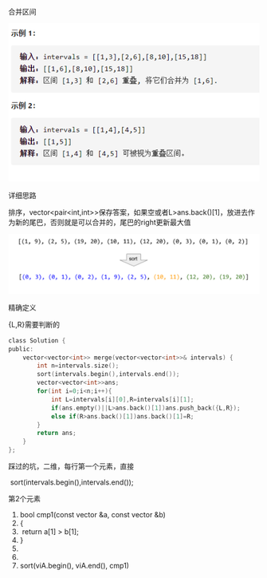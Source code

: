 合并区间

![img](image/1627476772651.png)



详细思路

排序，vector<pair<int,int>>保存答案，如果空或者L>ans.back()[1]，放进去作为新的尾巴，否则就是可以合并的，尾巴的right更新最大值

![img](image/1627476967564.png)

精确定义

{L,R}需要判断的

```c
class Solution {
public:
    vector<vector<int>> merge(vector<vector<int>>& intervals) {
        int n=intervals.size();
        sort(intervals.begin(),intervals.end());
        vector<vector<int>>ans;
        for(int i=0;i<n;i++){
            int L=intervals[i][0],R=intervals[i][1];
            if(ans.empty()||L>ans.back()[1])ans.push_back({L,R});
            else if(R>ans.back()[1])ans.back()[1]=R;
        }
        return ans;
    }
};
```





踩过的坑，二维，每行第一个元素，直接

​    sort(intervals.begin(),intervals.end());

第2个元素

1. bool cmp1(const vector<int> &a, const vector<int> &b)
2. {
3. ​	return a[1] > b[1];
4. }
5.  
6.  
7. sort(viA.begin(), viA.end(), cmp1)